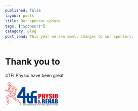 ```yaml
---
published: false
layout: posts
title: Our sponsor update
tags: ["Sponsors"]
category: Blog
post_lead: This year we see small changes to our sponsors.
---
```


# Thank you to

4TFI Physio have been great

![logo](/images/4tfi_opt.png)
